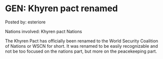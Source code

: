 # GEN: Khyren pact renamed

Posted by: esteriore

Nations involved: Khyren pact Nations

The Khyren Pact has officially been renamed to the World Security Coalition of Nations or WSCN for short. It was renamed to be easily recognizable and not be too focused on the nations part, but more on the peacekeeping part.